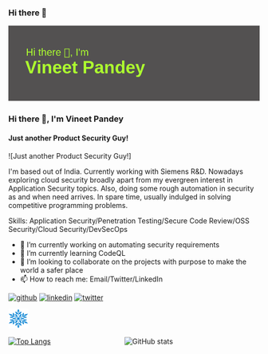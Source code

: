 ### Hi there 👋
[![Header](https://raw.githubusercontent.com/vineetpandey/vineetpandey/main/header.png "Header")](https://www.linkedin.com/in/vineetpandeyalld/)

### Hi there 👋, I'm Vineet Pandey
#### Just another Product Security Guy!
![Just another Product Security Guy!]

I'm based out of India. Currently working with Siemens R&D. 
Nowadays exploring cloud security broadly apart from my evergreen interest in Application Security topics. Also, doing some rough automation in security as and when need arrives. In spare time, usually indulged in solving competitive programming problems.

Skills: Application Security/Penetration Testing/Secure Code Review/OSS Security/Cloud Security/DevSecOps

- 🔭 I’m currently working on automating security requirements 
- 🌱 I’m currently learning CodeQL 
- 👯 I’m looking to collaborate on the projects with purpose to make the world a safer place 
- 📫 How to reach me: Email/Twitter/LinkedIn 


[<img src='https://cdn.jsdelivr.net/npm/simple-icons@3.0.1/icons/github.svg' alt='github' height='40'>](https://github.com/vineetpandey)  [<img src='https://cdn.jsdelivr.net/npm/simple-icons@3.0.1/icons/linkedin.svg' alt='linkedin' height='40'>](https://www.linkedin.com/in/vineetpandeyalld/)  [<img src='https://cdn.jsdelivr.net/npm/simple-icons@3.0.1/icons/twitter.svg' alt='twitter' height='40'>](https://twitter.com/vineetiiitalld)  

<a href='https://archiveprogram.github.com/'><img src='https://raw.githubusercontent.com/acervenky/animated-github-badges/master/assets/acbadge.gif' width='40' height='40'></a> 

[![Top Langs](https://github-readme-stats.vercel.app/api/top-langs/?username=vineetpandey)](https://github.com/anuraghazra/github-readme-stats)                   &emsp;&emsp;&emsp;&emsp;&emsp;&emsp;&emsp;&emsp;&emsp;&emsp; ![GitHub stats](https://github-readme-stats.vercel.app/api?username=vineetpandey&show_icons=true&count_private=true)  




<!--
Github Readme Generator -
https://github.com/arturssmirnovs/github-profile-readme-generator
-->


<!--
**vineetpandey/vineetpandey** is a ✨ _special_ ✨ repository because its `README.md` (this file) appears on your GitHub profile.

Here are some ideas to get you started:

- 🔭 I’m currently working on ...
- 🌱 I’m currently learning ...
- 👯 I’m looking to collaborate on ...
- 🤔 I’m looking for help with ...
- 💬 Ask me about ...
- 📫 How to reach me: ...
- 😄 Pronouns: ...
- ⚡ Fun fact: ...
-->
